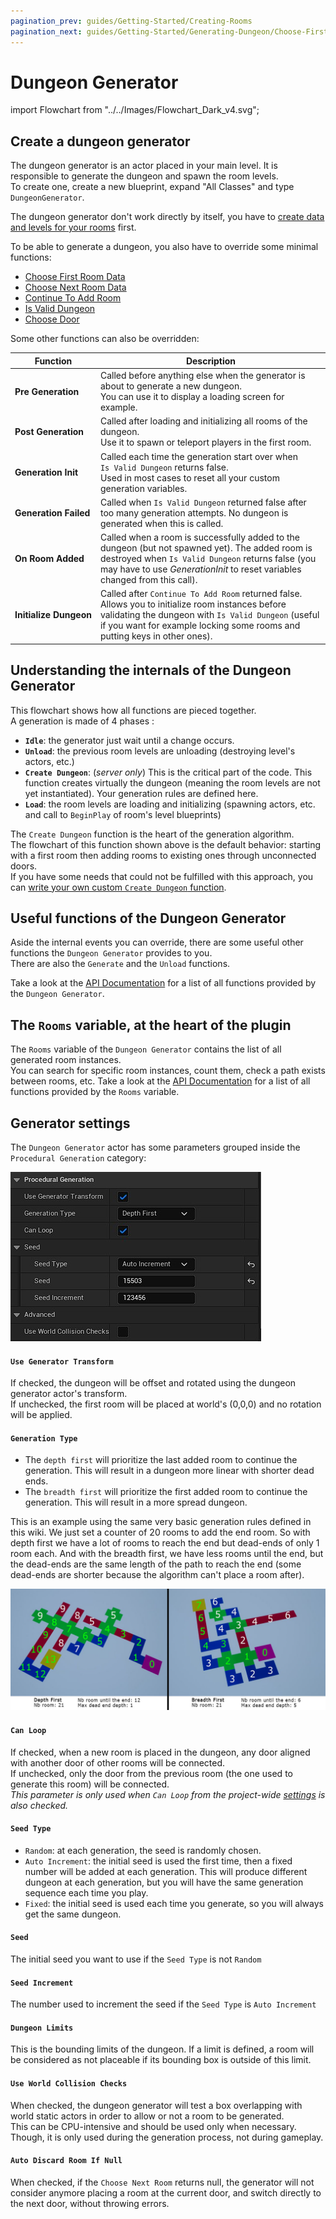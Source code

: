```yaml
---
pagination_prev: guides/Getting-Started/Creating-Rooms
pagination_next: guides/Getting-Started/Generating-Dungeon/Choose-First-Room-Data
---
```


# Dungeon Generator

import Flowchart from "../../Images/Flowchart_Dark_v4.svg";

## Create a dungeon generator

The dungeon generator is an actor placed in your main level. It is responsible to generate the dungeon and spawn the room levels.\
To create one, create a new blueprint, expand "All Classes" and type `DungeonGenerator`.

The dungeon generator don't work directly by itself, you have to [create data and levels for your rooms](../Creating-Rooms.md) first.

To be able to generate a dungeon, you also have to override some minimal functions:

- [Choose First Room Data](Choose-First-Room-Data.md)
- [Choose Next Room Data](Choose-Next-Room-Data.md)
- [Continue To Add Room](Continue-To-Add-Room.md)
- [Is Valid Dungeon](Is-Valid-Dungeon.md)
- [Choose Door](Choose-Door.md)

Some other functions can also be overridden:

Function | Description
--- | ---
**Pre&nbsp;Generation** | Called before anything else when the generator is about to generate a new dungeon.<br/>You can use it to display a loading screen for example.
**Post&nbsp;Generation** | Called after loading and initializing all rooms of the dungeon.<br/>Use it to spawn or teleport players in the first room.
**Generation&nbsp;Init** | Called each time the generation start over when `Is Valid Dungeon` returns false.<br/>Used in most cases to reset all your custom generation variables.
**Generation&nbsp;Failed** | Called when `Is Valid Dungeon` returned false after too many generation attempts. No dungeon is generated when this is called.
**On&nbsp;Room&nbsp;Added** | Called when a room is successfully added to the dungeon (but not spawned yet). The added room is destroyed when `Is Valid Dungeon` returns false (you may have to use *GenerationInit* to reset variables changed from this call).
**Initialize&nbsp;Dungeon** | Called after `Continue To Add Room` returned false. Allows you to initialize room instances before validating the dungeon with `Is Valid Dungeon` (useful if you want for example locking some rooms and putting keys in other ones).

## Understanding the internals of the Dungeon Generator

<Flowchart/>

This flowchart shows how all functions are pieced together.\
A generation is made of 4 phases :

- **`Idle`**: the generator just wait until a change occurs.
- **`Unload`**: the previous room levels are unloading (destroying level's actors, etc.)
- **`Create Dungeon`**: (*server only*) This is the critical part of the code. This function creates virtually the dungeon (meaning the room levels are not yet instantiated). Your generation rules are defined here.
- **`Load`**: the room levels are loading and initializing (spawning actors, etc. and call to `BeginPlay` of room's level blueprints)

The `Create Dungeon` function is the heart of the generation algorithm.\
The flowchart of this function shown above is the default behavior: starting with a first room then adding rooms to existing ones through unconnected doors.\
If you have some needs that could not be fulfilled with this approach, you can [write your own custom `Create Dungeon` function](../../Advanced-Features/Custom-Create-Dungeon.md).

## Useful functions of the Dungeon Generator

Aside the internal events you can override, there are some useful other functions the `Dungeon Generator` provides to you.\
There are also the `Generate` and the `Unload` functions.

Take a look at the [API Documentation](https://benpyton.github.io/ProceduralDungeon/api/Classes/DungeonGenerator#nodes) for a list of all functions provided by the `Dungeon Generator`.

## The `Rooms` variable, at the heart of the plugin

The `Rooms` variable of the `Dungeon Generator` contains the list of all generated room instances.\
You can search for specific room instances, count them, check a path exists between rooms, etc.
Take a look at the [API Documentation](https://benpyton.github.io/ProceduralDungeon/api/Classes/DungeonGraph#nodes) for a list of all functions provided by the `Rooms` variable.

## Generator settings

The `Dungeon Generator` actor has some parameters grouped inside the `Procedural Generation` category:

![](../../Images/GeneratorSettings.jpg)

#### `Use Generator Transform`

If checked, the dungeon will be offset and rotated using the dungeon generator actor's transform.\
If unchecked, the first room will be placed at world's (0,0,0) and no rotation will be applied.

#### `Generation Type`

- The `depth first` will prioritize the last added room to continue the generation.
This will result in a dungeon more linear with shorter dead ends.
- The `breadth first` will prioritize the first added room to continue the generation. This will result in a more spread dungeon.

This is an example using the same very basic generation rules defined in this wiki. We just set a counter of 20 rooms to add the end room. So with depth first we have a lot of rooms to reach the end but dead-ends of only 1 room each. And with the breadth first, we have less rooms until the end, but the dead-ends are the same length of the path to reach the end (some dead-ends are shorter because the algorithm can't place a room after).

![](../../Images/DepthBreadth.jpg)

#### `Can Loop`

If checked, when a new room is placed in the dungeon, any door aligned with another door of other rooms will be connected.\
If unchecked, only the door from the previous room (the one used to generate this room) will be connected.\
*This parameter is only used when `Can Loop` from the project-wide [settings](../Plugin-Settings.md) is also checked.*

#### `Seed Type`

- `Random`: at each generation, the seed is randomly chosen.
- `Auto Increment`: the initial seed is used the first time, then a fixed number will be added at each generation. This will produce different dungeon at each generation, but you will have the same generation sequence each time you play.
- `Fixed`: the initial seed is used each time you generate, so you will always get the same dungeon.

#### `Seed`

The initial seed you want to use if the `Seed Type` is not `Random`

#### `Seed Increment`

The number used to increment the seed if the `Seed Type` is `Auto Increment`

#### `Dungeon Limits`

This is the bounding limits of the dungeon. If a limit is defined, a room will be considered as not placeable if its bounding box  is outside of this limit.

#### `Use World Collision Checks`

When checked, the dungeon generator will test a box overlapping with world static actors in order to allow or not a room to be generated.\
This can be CPU-intensive and should be used only when necessary. Though, it is only used during the generation process, not during gameplay.

#### `Auto Discard Room If Null`

When checked, if the `Choose Next Room` returns null, the generator will not consider anymore placing a room at the current door, and switch directly to the next door, without throwing errors.
